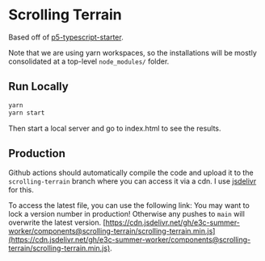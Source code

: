 # Scrolling Terrain

Based off of [p5-typescript-starter](https://github.com/Gaweph/p5-typescript-starter).

Note that we are using yarn workspaces, so the installations will be mostly consolidated at a top-level `node_modules/` folder.

## Run Locally

```bash
yarn
yarn start
```

Then start a local server and go to index.html to see the results.

## Production

Github actions should automatically compile the code and upload it to the `scrolling-terrain` branch where you can access it via a cdn.
I use [jsdelivr](https://www.jsdelivr.com/) for this.

To access the latest file, you can use the following link:
You may want to lock a version number in production! Otherwise any pushes to `main` will overwrite the latest version.
[https://cdn.jsdelivr.net/gh/e3c-summer-worker/components@scrolling-terrain/scrolling-terrain.min.js](https://cdn.jsdelivr.net/gh/e3c-summer-worker/components@scrolling-terrain/scrolling-terrain.min.js).
